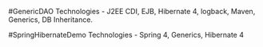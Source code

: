 #GenericDAO
Technologies - J2EE CDI, EJB, Hibernate 4, logback, Maven, Generics, DB Inheritance.

#SpringHibernateDemo
Technologies - Spring 4, Generics, Hibernate 4
